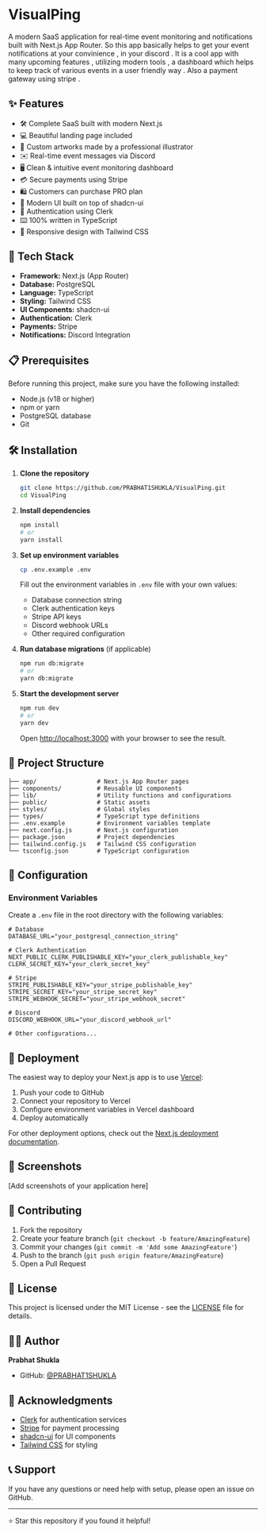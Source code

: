 # VisualPing

A modern SaaS application for real-time event monitoring and notifications built with Next.js App Router.
So this app basically helps to get your event notifications at your convinience , in your discord . It is a cool app with many upcoming features , utilizing modern tools , a dashboard which helps to keep track of various events in a user friendly way . Also a payment gateway using stripe .

## ✨ Features

- 🛠️ Complete SaaS built with modern Next.js
- 💻 Beautiful landing page included
- 🎨 Custom artworks made by a professional illustrator
- ✉️ Real-time event messages via Discord
- 🖥️ Clean & intuitive event monitoring dashboard
- 💳 Secure payments using Stripe
- 🛍️ Customers can purchase PRO plan
- 🌟 Modern UI built on top of shadcn-ui
- 🔑 Authentication using Clerk
- ⌨️ 100% written in TypeScript
- 📱 Responsive design with Tailwind CSS

## 🚀 Tech Stack

- **Framework:** Next.js (App Router)
- **Database:** PostgreSQL
- **Language:** TypeScript
- **Styling:** Tailwind CSS
- **UI Components:** shadcn-ui
- **Authentication:** Clerk
- **Payments:** Stripe
- **Notifications:** Discord Integration

## 📋 Prerequisites

Before running this project, make sure you have the following installed:

- Node.js (v18 or higher)
- npm or yarn
- PostgreSQL database
- Git

## 🛠️ Installation

1. **Clone the repository**
   ```bash
   git clone https://github.com/PRABHAT1SHUKLA/VisualPing.git
   cd VisualPing
   ```

2. **Install dependencies**
   ```bash
   npm install
   # or
   yarn install
   ```

3. **Set up environment variables**
   ```bash
   cp .env.example .env
   ```
   
   Fill out the environment variables in `.env` file with your own values:
   - Database connection string
   - Clerk authentication keys
   - Stripe API keys
   - Discord webhook URLs
   - Other required configuration

4. **Run database migrations** (if applicable)
   ```bash
   npm run db:migrate
   # or
   yarn db:migrate
   ```

5. **Start the development server**
   ```bash
   npm run dev
   # or
   yarn dev
   ```

   Open [http://localhost:3000](http://localhost:3000) with your browser to see the result.

## 📁 Project Structure

```
├── app/                 # Next.js App Router pages
├── components/          # Reusable UI components
├── lib/                 # Utility functions and configurations
├── public/              # Static assets
├── styles/              # Global styles
├── types/               # TypeScript type definitions
├── .env.example         # Environment variables template
├── next.config.js       # Next.js configuration
├── package.json         # Project dependencies
├── tailwind.config.js   # Tailwind CSS configuration
└── tsconfig.json        # TypeScript configuration
```

## 🔧 Configuration

### Environment Variables

Create a `.env` file in the root directory with the following variables:

```env
# Database
DATABASE_URL="your_postgresql_connection_string"

# Clerk Authentication
NEXT_PUBLIC_CLERK_PUBLISHABLE_KEY="your_clerk_publishable_key"
CLERK_SECRET_KEY="your_clerk_secret_key"

# Stripe
STRIPE_PUBLISHABLE_KEY="your_stripe_publishable_key"
STRIPE_SECRET_KEY="your_stripe_secret_key"
STRIPE_WEBHOOK_SECRET="your_stripe_webhook_secret"

# Discord
DISCORD_WEBHOOK_URL="your_discord_webhook_url"

# Other configurations...
```

## 🚀 Deployment

The easiest way to deploy your Next.js app is to use [Vercel](https://vercel.com):

1. Push your code to GitHub
2. Connect your repository to Vercel
3. Configure environment variables in Vercel dashboard
4. Deploy automatically

For other deployment options, check out the [Next.js deployment documentation](https://nextjs.org/docs/deployment).

## 📸 Screenshots

[Add screenshots of your application here]

## 🤝 Contributing

1. Fork the repository
2. Create your feature branch (`git checkout -b feature/AmazingFeature`)
3. Commit your changes (`git commit -m 'Add some AmazingFeature'`)
4. Push to the branch (`git push origin feature/AmazingFeature`)
5. Open a Pull Request

## 📄 License

This project is licensed under the MIT License - see the [LICENSE](LICENSE) file for details.

## 👨‍💻 Author

**Prabhat Shukla**
- GitHub: [@PRABHAT1SHUKLA](https://github.com/PRABHAT1SHUKLA)

## 🙏 Acknowledgments

- [Clerk](https://clerk.com) for authentication services
- [Stripe](https://stripe.com) for payment processing
- [shadcn-ui](https://ui.shadcn.com) for UI components
- [Tailwind CSS](https://tailwindcss.com) for styling

## 📞 Support

If you have any questions or need help with setup, please open an issue on GitHub.

---

⭐ Star this repository if you found it helpful!